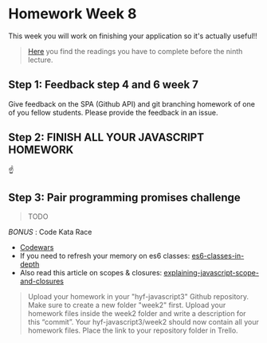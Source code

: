 # Homework Week 8
This week you will work on finishing your application so it's actually useful!!

>[Here](/Week8/README.md) you find the readings you have to complete before the ninth lecture.

## Step 1: Feedback step 4 and 6 week 7

Give feedback on the SPA (Github API) and git branching homework of one of you fellow students. Please provide the feedback in an issue.

## Step 2: FINISH ALL YOUR JAVASCRIPT HOMEWORK

:point_up:

## Step 3: Pair programming promises challenge

>TODO

_BONUS_ : Code Kata Race

- [Codewars](https://www.codewars.com/collections/hyf-homework-number-2)
- If you need to refresh your memory on es6 classes: [es6-classes-in-depth](https://ponyfoo.com/articles/es6-classes-in-depth)
- Also read this article on scopes & closures: [explaining-javascript-scope-and-closures](https://robertnyman.com/2008/10/09/explaining-javascript-scope-and-closures/)

>Upload your homework in your "hyf-javascript3" Github repository. Make sure to create a new folder "week2" first. 
Upload your homework files inside the week2 folder and write a description for this “commit”.
Your hyf-javascript3/week2 should now contain all your homework files.
Place the link to your repository folder in Trello.